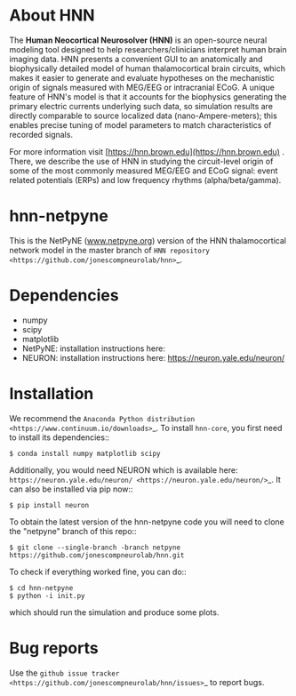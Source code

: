 # About HNN

The **Human Neocortical Neurosolver (HNN)** is an open-source neural modeling tool designed to help
researchers/clinicians interpret human brain imaging data. HNN presents a convenient GUI to an
anatomically and biophysically detailed model of human thalamocortical brain circuits, which
makes it easier to generate and evaluate hypotheses on the mechanistic origin of signals measured
with MEG/EEG or intracranial ECoG. A unique feature of HNN's model is that it accounts for the
biophysics generating the primary electric currents underlying such data, so simulation results
are directly comparable to source localized data (nano-Ampere-meters); this enables precise
tuning of model parameters to match characteristics of recorded signals.
 
For more information visit [https://hnn.brown.edu](https://hnn.brown.edu) . There, we describe the use of HNN in studying the
circuit-level origin of some of the most commonly measured MEG/EEG and ECoG signal: event related
potentials (ERPs) and low frequency rhythms (alpha/beta/gamma).


hnn-netpyne
========

This is the NetPyNE (www.netpyne.org) version of the HNN thalamocortical network model in the master branch of `HNN repository <https://github.com/jonescompneurolab/hnn>`_. 

Dependencies
============

* numpy
* scipy
* matplotlib
* NetPyNE: installation instructions here: 
* NEURON: installation instructions here: https://neuron.yale.edu/neuron/


Installation
============

We recommend the `Anaconda Python distribution <https://www.continuum.io/downloads>`_. To install ``hnn-core``, you first need to install its dependencies::

	$ conda install numpy matplotlib scipy

Additionally, you would need NEURON which is available here: `https://neuron.yale.edu/neuron/ <https://neuron.yale.edu/neuron/>`_. It can also be installed via pip now::

	$ pip install neuron

To obtain the latest version of the hnn-netpyne code you will need to clone the "netpyne" branch of this repo::

	$ git clone --single-branch -branch netpyne https://github.com/jonescompneurolab/hnn.git 

To check if everything worked fine, you can do::

    $ cd hnn-netpyne
	$ python -i init.py

which should run the simulation and produce some plots.


Bug reports
===========

Use the `github issue tracker <https://github.com/jonescompneurolab/hnn/issues>`_ to report bugs.


